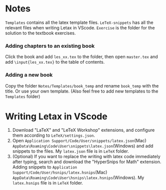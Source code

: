 # Notes
`Templates` contains all the latex template files.
`LeTeX-snippets` has all the relevant files when writing Letax in VScode.
`Exercise` is the folder for the solution to the textbook exercises.

### Adding chapters to an existing book
Click the book and add `les_xx.tex` to the folder, then open `master.tex` and add `\input{les_xx.tex}` to the table of contents.

### Adding a new book
Copy the folder `Notes/Templates/book_temp` and rename `book_temp` with the title. Or use your own template. (Also feel free to add new templates to the `Templates` folder)

# Writing Letax in VScode
1. Download "LaTeX" and "LeTeX Workshop" extensions, and configure them according to `LeTeX/settings.json`.
2. Open `Application Support/Code/User/snippets/latex.json`(Mac) `AppData\Roaming\Code\User\snippets\latex.json`(Windows) and add snippets to the files. My `latex.json` file is in `LeTeX` folder.
3. (Optional) If you want to replace the writing with latex code immediately after typing, search and download the "HyperSnips for Math" extension. Adding snippets to `Application Support/Code/User/hsnips/latex.hsnips`(Mac) `AppData\Roaming\Code\User\hsnips\latex.hsnips`(Windows). My `latex.hsnips` file is in `LeTeX` folder.
